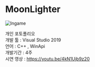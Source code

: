 # MoonLighter
![Ingame](https://github.com/K-SeungH0/MoonLighter/assets/79676354/569eb2b3-a511-4c18-bada-2a5910fa09d3)  

개인 포토폴리오  
개발 툴 : Visual Studio 2019  
언어 : C++ , WinApi  
개발기간 : 4주  
시연 영상 : https://youtu.be/4kN1Ujb9z20  
